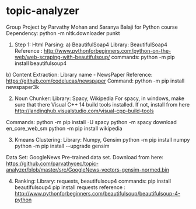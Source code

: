 # topic-analyzer
Group Project by Parvathy Mohan and Saranya Balaji for Python course
Dependency:
python -m nltk.downloader punkt

1. Step 1: Html Parsing:
a) BeautifulSoap4
Library: BeautifulSoap4
Reference : http://www.pythonforbeginners.com/python-on-the-web/web-scraping-with-beautifulsoup/
commands:
python -m pip install beautifulsoup4 


b) Content Extraction: 
Library name - NewsPaper
Reference: https://github.com/codelucas/newspaper
Command:
python -m pip install newspaper3k

2. Noun Chunker:
Library: Spacy, Wikipedia
For spacy, in windows, make sure that there Visual C++ 14 build tools installed.
If not, install from here http://landinghub.visualstudio.com/visual-cpp-build-tools

Commands:
python -m pip install -U spacy
python -m spacy download en_core_web_sm
python -m pip install wikipedia

3. Kmeans Clustering:
Library: Numpy, Gensim
python -m pip install numpy
python -m pip install --upgrade gensim

Data Set: GoogleNews Pre-trained data set. Download from here:
https://github.com/parvathycec/topic-analyzer/blob/master/src/GoogleNews-vectors-gensim-normed.bin

4. Ranking:
Library: requests, beautifulsoup4
commands: pip install beautifulsoup4
pip install requests
reference : http://www.pythonforbeginners.com/beautifulsoup/beautifulsoup-4-python






